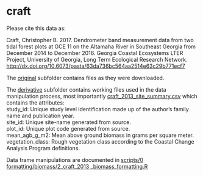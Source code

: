 # craft

Please cite this data as:  

Craft, Christopher B. 2017. Dendrometer band measurement data from two tidal forest plots at GCE 11 on the Altamaha River in Southeast Georgia from December 2014 to December 2016. Georgia Coastal Ecosystems LTER Project, University of Georgia, Long Term Ecological Research Network. http://dx.doi.org/10.6073/pasta/63da736bc564aa2514e63c29b771ecf7  

The [original](https://github.com/Smithsonian/Coastal-Wetland-NGGI-Sensitivity-Analysis/tree/master/data/Biomass/lter/craft/original) subfolder contains files as they were downloaded.  

The [derivative](https://github.com/Smithsonian/Coastal-Wetland-NGGI-Sensitivity-Analysis/tree/master/data/Biomass/lter/craft/derivative) subfolder contains working files used in the data manipulation process, most importantly [craft_2013_site_summary.csv](https://github.com/Smithsonian/Coastal-Wetland-NGGI-Sensitivity-Analysis/blob/master/data/Biomass/lter/craft/derivative/craft_2013_site_summary.csv) which contains the attributes:  
study_id: Unique study level identification made up of the author’s family name and publication year.  
site_id: Unique site-name generated from source.  
plot_id: Unique plot code generated from source.  
mean_agb_g_m2: Mean above ground biomass in grams per square meter.  
vegetation_class: Rough vegetation class according to the Coastal Change Analysis Program definitions.  

Data frame manipulations are documented in [scripts/0 formatting/biomass/2_craft_2013 _biomass_formatting.R](https://github.com/Smithsonian/Coastal-Wetland-NGGI-Sensitivity-Analysis/blob/master/scripts/0%20formatting/biomass/2_craft_2013_biomass_formatting.R)

